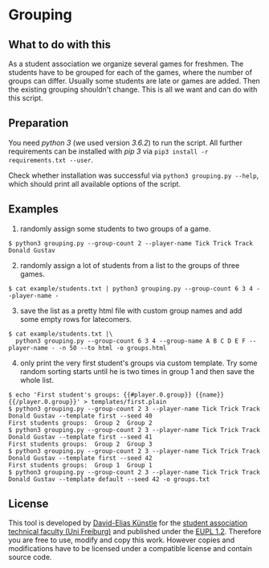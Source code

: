 # Grouping

## What to do with this

As a student association we organize several games for freshmen.
The students have to be grouped for each of the games, where the number of groups can differ.
Usually some students are late or games are added. Then the existing grouping shouldn't change.
This is all we want and can do with this script.

## Preparation

You need *python 3* (we used version *3.6.2*) to run the script.
All further requirements can be installed with *pip 3* via `pip3 install -r requirements.txt --user`.

Check whether installation was successful via `python3 grouping.py --help`,
which should print all available options of the script.

## Examples

1. randomly assign some students to two groups of a game.
```
$ python3 grouping.py --group-count 2 --player-name Tick Trick Track Donald Gustav
```
2. randomly assign a lot of students from a list to the groups of three games.
```
$ cat example/students.txt | python3 grouping.py --group-count 6 3 4 --player-name -
```

3. save the list as a pretty html file with custom group names and add some empty rows for latecomers.
```
$ cat example/students.txt |\
  python3 grouping.py --group-count 6 3 4 --group-name A B C D E F --player-name - -n 50 --to html -o groups.html
```

4. only print the very first student's groups via custom template. 
   Try some random sorting starts until he is two times in group 1 and then save the whole list.
```
$ echo 'First student's groups: {{#player.0.group}} {{name}} {{/player.0.group}}' > templates/first.plain 
$ python3 grouping.py --group-count 2 3 --player-name Tick Trick Track Donald Gustav --template first --seed 40
First students groups:  Group 2  Group 2 
$ python3 grouping.py --group-count 2 3 --player-name Tick Trick Track Donald Gustav --template first --seed 41
First students groups:  Group 2  Group 3 
$ python3 grouping.py --group-count 2 3 --player-name Tick Trick Track Donald Gustav --template first --seed 42
First students groups:  Group 1  Group 1 
$ python3 grouping.py --group-count 2 3 --player-name Tick Trick Track Donald Gustav --template default --seed 42 -o groups.txt
```

## License

This tool is developed by [David-Elias Künstle](https://github.com/dekuenstle) for the [student association technical faculty (Uni Freiburg)](https://fachschaft.tf) and published under the [EUPL 1.2](https://joinup.ec.europa.eu/page/eupl-text-11-12).
Therefore you are free to use, modify and copy this work. 
However copies and modifications have to be licensed under a compatible license and contain source code.


